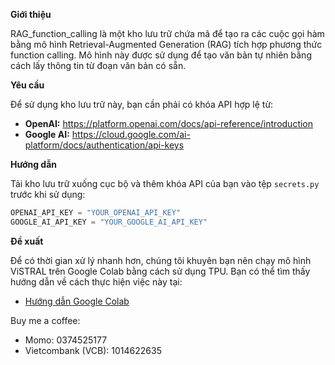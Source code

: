 **Giới thiệu**

RAG_function_calling là một kho lưu trữ chứa mã để tạo ra các cuộc gọi hàm bằng mô hình Retrieval-Augmented Generation (RAG) tích hợp phương thức function calling. Mô hình này được sử dụng để tạo văn bản tự nhiên bằng cách lấy thông tin từ đoạn văn bản có sẵn.

**Yêu cầu**

Để sử dụng kho lưu trữ này, bạn cần phải có khóa API hợp lệ từ:

* **OpenAI:** https://platform.openai.com/docs/api-reference/introduction
* **Google AI:** https://cloud.google.com/ai-platform/docs/authentication/api-keys

**Hướng dẫn**

Tải kho lưu trữ xuống cục bộ và thêm khóa API của bạn vào tệp `secrets.py` trước khi sử dụng:

```python
OPENAI_API_KEY = "YOUR_OPENAI_API_KEY"
GOOGLE_AI_API_KEY = "YOUR_GOOGLE_AI_API_KEY"
```

**Đề xuất**

Để có thời gian xử lý nhanh hơn, chúng tôi khuyên bạn nên chạy mô hình ViSTRAL trên Google Colab bằng cách sử dụng TPU. Bạn có thể tìm thấy hướng dẫn về cách thực hiện việc này tại:

* [Hướng dẫn Google Colab]([https://github.com/google-research/scenic/blob/main/scenic/projects/RAG_function_calling/README.md#tpu-usage](https://colab.research.google.com/drive/18EnSHo3YkZfht_-0Sx-2exllJhzRuICW?usp=sharing))

Buy me a coffee:
- Momo: 0374525177
- Vietcombank (VCB): 1014622635
